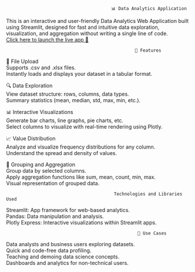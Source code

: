                                             📊 Data Analytics Application
This is an interactive and user-friendly Data Analytics Web Application built using Streamlit, designed for fast and intuitive data exploration, visualization, and aggregation without writing a single line of code.\
[Click here to launch the live app 🚀](https://dataanalytics-application.streamlit.app/)

                                                     🌟 Features

📁 File Upload\
Supports .csv and .xlsx files.\
Instantly loads and displays your dataset in a tabular format.

🔍 Data Exploration\
View dataset structure: rows, columns, data types.\
Summary statistics (mean, median, std, max, min, etc.).

📊 Interactive Visualizations\
Generate bar charts, line graphs, pie charts, etc.\
Select columns to visualize with real-time rendering using Plotly.

📈 Value Distribution\
Analyze and visualize frequency distributions for any column.\
Understand the spread and density of values.

🧮 Grouping and Aggregation\
Group data by selected columns.\
Apply aggregation functions like sum, mean, count, min, max.\
Visual representation of grouped data.

                                             Technologies and Libraries Used  
Streamlit: App framework for web-based analytics.\
Pandas: Data manipulation and analysis.\
Plotly Express: Interactive visualizations within Streamlit apps.

                                                      🎯 Use Cases
Data analysts and business users exploring datasets.\
Quick and code-free data profiling.\
Teaching and demoing data science concepts.\
Dashboards and analytics for non-technical users.
